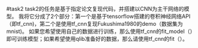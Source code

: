 #task2
task2的任务是基于指定论文复现代码，并搭建以CNN为主干网络的模型。
我将它分成了2个部分：第一个是基于tensorflow搭建的卷积神经网络API（即tf_cnn)，第二个是使用tf_cnn复现Fukushima1980的demo（数据集为mnist)。
如果您希望使用自己的数据进行训练，那么使用tf_cnn的fit_model（）即可训练模型；如果希望使用qlib准备好的数据，那么请使用tf_cnn的fit（）。
